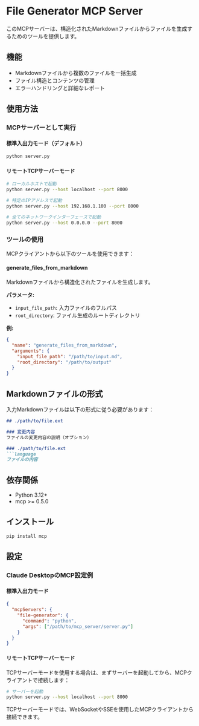 # File Generator MCP Server

このMCPサーバーは、構造化されたMarkdownファイルからファイルを生成するためのツールを提供します。

## 機能

- Markdownファイルから複数のファイルを一括生成
- ファイル構造とコンテンツの管理
- エラーハンドリングと詳細なレポート

## 使用方法

### MCPサーバーとして実行

#### 標準入出力モード（デフォルト）
```bash
python server.py
```

#### リモートTCPサーバーモード
```bash
# ローカルホストで起動
python server.py --host localhost --port 8000

# 特定のIPアドレスで起動
python server.py --host 192.168.1.100 --port 8000

# 全てのネットワークインターフェースで起動
python server.py --host 0.0.0.0 --port 8000
```

### ツールの使用

MCPクライアントから以下のツールを使用できます：

#### generate_files_from_markdown

Markdownファイルから構造化されたファイルを生成します。

**パラメータ:**
- `input_file_path`: 入力ファイルのフルパス
- `root_directory`: ファイル生成のルートディレクトリ

**例:**
```json
{
  "name": "generate_files_from_markdown",
  "arguments": {
    "input_file_path": "/path/to/input.md",
    "root_directory": "/path/to/output"
  }
}
```

## Markdownファイルの形式

入力Markdownファイルは以下の形式に従う必要があります：

```markdown
## ./path/to/file.ext

### 変更内容
ファイルの変更内容の説明（オプション）

### ./path/to/file.ext
```language
ファイルの内容
```

## 依存関係

- Python 3.12+
- mcp >= 0.5.0

## インストール

```bash
pip install mcp
```

## 設定

### Claude DesktopのMCP設定例

#### 標準入出力モード
```json
{
  "mcpServers": {
    "file-generator": {
      "command": "python",
      "args": ["/path/to/mcp_server/server.py"]
    }
  }
}
```

#### リモートTCPサーバーモード
TCPサーバーモードを使用する場合は、まずサーバーを起動してから、MCPクライアントで接続します：

```bash
# サーバーを起動
python server.py --host localhost --port 8000
```

TCPサーバーモードでは、WebSocketやSSEを使用したMCPクライアントから接続できます。
